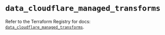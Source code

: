 # `data_cloudflare_managed_transforms`

Refer to the Terraform Registry for docs: [`data_cloudflare_managed_transforms`](https://registry.terraform.io/providers/cloudflare/cloudflare/5.1.0/docs/data-sources/managed_transforms).
